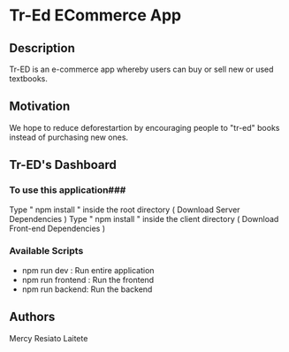 # Tr-Ed ECommerce App

## Description

Tr-ED is an e-commerce app whereby users can buy or sell new or used textbooks.

## Motivation

We hope to reduce deforestartion by encouraging people to "tr-ed" books instead of purchasing new ones.

## Tr-ED's Dashboard

### To use this application###

Type " npm install " inside the root directory ( Download Server Dependencies )
Type " npm install " inside the client directory ( Download Front-end Dependencies )

### Available Scripts

- npm run dev : Run entire application
- npm run frontend : Run the frontend
- npm run backend: Run the backend

## Authors

Mercy Resiato Laitete
